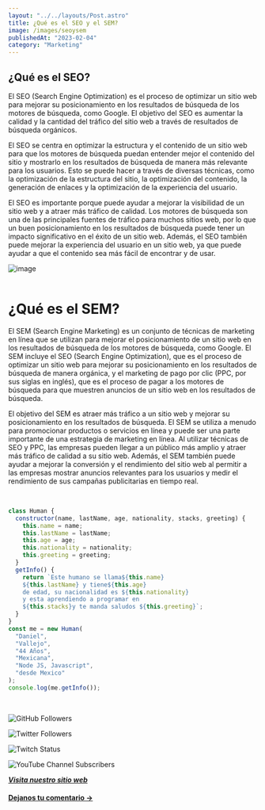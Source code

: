 ```yaml
---
layout: "../../layouts/Post.astro"
title: ¿Qué es el SEO y el SEM?
image: /images/seoysem
publishedAt: "2023-02-04"
category: "Marketing"
---
```


## ¿Qué es el SEO?

El SEO (Search Engine Optimization) es el proceso de optimizar un sitio web para mejorar su posicionamiento en los resultados de búsqueda de los motores de búsqueda, como Google. El objetivo del SEO es aumentar la calidad y la cantidad del tráfico del sitio web a través de resultados de búsqueda orgánicos.

El SEO se centra en optimizar la estructura y el contenido de un sitio web para que los motores de búsqueda puedan entender mejor el contenido del sitio y mostrarlo en los resultados de búsqueda de manera más relevante para los usuarios. Esto se puede hacer a través de diversas técnicas, como la optimización de la estructura del sitio, la optimización del contenido, la generación de enlaces y la optimización de la experiencia del usuario.

El SEO es importante porque puede ayudar a mejorar la visibilidad de un sitio web y a atraer más tráfico de calidad. Los motores de búsqueda son una de las principales fuentes de tráfico para muchos sitios web, por lo que un buen posicionamiento en los resultados de búsqueda puede tener un impacto significativo en el éxito de un sitio web. Además, el SEO también puede mejorar la experiencia del usuario en un sitio web, ya que puede ayudar a que el contenido sea más fácil de encontrar y de usar.

![image](https://images.pexels.com/photos/3314294/pexels-photo-3314294.jpeg?auto=compress&cs=tinysrgb&w=1260&h=750&dpr=1)
<br>
<br>

# ¿Qué es el SEM?

El SEM (Search Engine Marketing) es un conjunto de técnicas de marketing en línea que se utilizan para mejorar el posicionamiento de un sitio web en los resultados de búsqueda de los motores de búsqueda, como Google. El SEM incluye el SEO (Search Engine Optimization), que es el proceso de optimizar un sitio web para mejorar su posicionamiento en los resultados de búsqueda de manera orgánica, y el marketing de pago por clic (PPC, por sus siglas en inglés), que es el proceso de pagar a los motores de búsqueda para que muestren anuncios de un sitio web en los resultados de búsqueda.

El objetivo del SEM es atraer más tráfico a un sitio web y mejorar su posicionamiento en los resultados de búsqueda. El SEM se utiliza a menudo para promocionar productos o servicios en línea y puede ser una parte importante de una estrategia de marketing en línea. Al utilizar técnicas de SEO y PPC, las empresas pueden llegar a un público más amplio y atraer más tráfico de calidad a su sitio web. Además, el SEM también puede ayudar a mejorar la conversión y el rendimiento del sitio web al permitir a las empresas mostrar anuncios relevantes para los usuarios y medir el rendimiento de sus campañas publicitarias en tiempo real.

<br/>

```js
class Human {
  constructor(name, lastName, age, nationality, stacks, greeting) {
    this.name = name;
    this.lastName = lastName;
    this.age = age;
    this.nationality = nationality;
    this.greeting = greeting;
  }
  getInfo() {
    return `Este humano se llama${this.name}
    ${this.lastName} y tiene${this.age}
    de edad, su nacionalidad es ${this.nationality}
    y esta aprendiendo a programar en 
    ${this.stacks}y te manda saludos ${this.greeting}`;
  }
}
const me = new Human(
  "Daniel",
  "Vallejo",
  "44 Años",
  "Mexicana",
  "Node JS, Javascript",
  "desde Mexico"
);
console.log(me.getInfo());
```

<br/>

![GitHub Followers](https://img.shields.io/github/followers/DanyVeneno?style=social)

![Twitter Followers](https://img.shields.io/twitter/follow/venenodigital?style=social)

![Twitch Status](https://img.shields.io/twitch/status/yehiibhii?style=social)

![YouTube Channel Subscribers](https://img.shields.io/youtube/channel/subscribers/UC8UhdMAKJX56O2PY8kzBIlw?style=social)

[**_Visita nuestro sitio web_**](https://juanitovenenoestudio.netlify.app/)

<a
    href="https://wa.me/5610731990?text=Hola%20me%20interesan%20tus%20servicios%20de%20desarrollo%20web"
    id="llamada"
    target="_blank"
      ><h4>Dejanos tu comentario →</h4></a>
